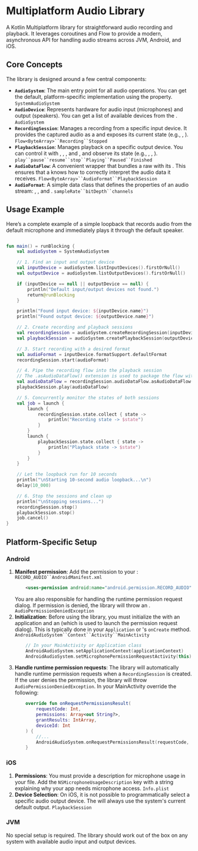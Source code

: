 # Multiplatform Audio Library
A Kotlin Multiplatform library for straightforward audio recording and playback. It leverages coroutines and Flow to provide a modern, asynchronous API for handling audio streams across JVM, Android, and iOS.

## Core Concepts
The library is designed around a few central components:
- **`AudioSystem`**: The main entry point for all audio operations. You can get the default, platform-specific implementation using the property. `SystemAudioSystem`
- **`AudioDevice`**: Represents hardware for audio input (microphones) and output (speakers). You can get a list of available devices from the . `AudioSystem`
- **`RecordingSession`**: Manages a recording from a specific input device. It provides the captured audio as a and exposes its current state (e.g., , ). `Flow<ByteArray>``Recording``Stopped`
- **`PlaybackSession`**: Manages playback on a specific output device. You can control it with , , , and , and observe its state (e.g., , , ). `play``pause``resume``stop``Playing``Paused``Finished`
- **`AudioDataFlow`**: A convenient wrapper that bundles a raw with its . This ensures that a knows how to correctly interpret the audio data it receives. `Flow<ByteArray>``AudioFormat``PlaybackSession`
- **`AudioFormat`**: A simple data class that defines the properties of an audio stream: , , and . `sampleRate``bitDepth``channels`

## Usage Example
Here’s a complete example of a simple loopback that records audio from the default microphone and immediately plays it through the default speaker.

```Kotlin

fun main() = runBlocking {
    val audioSystem = SystemAudioSystem

    // 1. Find an input and output device
    val inputDevice = audioSystem.listInputDevices().firstOrNull()
    val outputDevice = audioSystem.listOutputDevices().firstOrNull()

    if (inputDevice == null || outputDevice == null) {
        println("Default input/output devices not found.")
        return@runBlocking
    }

    println("Found input device: ${inputDevice.name}")
    println("Found output device: ${outputDevice.name}")

    // 2. Create recording and playback sessions
    val recordingSession = audioSystem.createRecordingSession(inputDevice)
    val playbackSession = audioSystem.createPlaybackSession(outputDevice)

    // 3. Start recording with a desired format
    val audioFormat = inputDevice.formatSupport.defaultFormat
    recordingSession.start(audioFormat)

    // 4. Pipe the recording flow into the playback session
    // The .asAudioDataFlow() extension is used to package the flow with its format
    val audioDataFlow = recordingSession.audioDataFlow.asAudioDataFlow(audioFormat)
    playbackSession.play(audioDataFlow)

    // 5. Concurrently monitor the states of both sessions
    val job = launch {
        launch {
            recordingSession.state.collect { state ->
                println("Recording state -> $state")
            }
        }
        launch {
            playbackSession.state.collect { state ->
                println("Playback state -> $state")
            }
        }
    }

    // Let the loopback run for 10 seconds
    println("\nStarting 10-second audio loopback...\n")
    delay(10_000)

    // 6. Stop the sessions and clean up
    println("\nStopping sessions...")
    recordingSession.stop()
    playbackSession.stop()
    job.cancel()
}
```

## Platform-Specific Setup

### Android
1. **Manifest permission**: Add the permission to your : `RECORD_AUDIO``AndroidManifest.xml`
    ```xml
        <uses-permission android:name="android.permission.RECORD_AUDIO" />
    ```
    You are also responsible for handling the runtime permission request dialog. If permission is denied, the library will throw an . `AudioPermissionDeniedException`
2. **Initialization**: Before using the library, you must initialize the with an application and an (which is used to launch the permission request dialog). This is typically done in your `Application` or 's `onCreate` method. `AndroidAudioSystem``Context``Activity``MainActivity`
    ```Kotlin
        // In your MainActivity or Application class
        AndroidAudioSystem.setApplicationContext(applicationContext)
        AndroidAudioSystem.setMicrophonePermissionRequestActivity(this)
    ```
3. **Handle runtime permission requests**: The library will automatically handle runtime permission requests when a `RecordingSession` is created. If the user denies the permission, the library will throw `AudioPermissionDeniedException`. In your MainActivity override the following:
   ```Kotlin
       override fun onRequestPermissionsResult(
           requestCode: Int,
           permissions: Array<out String?>,
           grantResults: IntArray,
           deviceId: Int
       ) {
           //...
           AndroidAudioSystem.onRequestPermissionsResult(requestCode, grantResults)
       }
   ```
   
### iOS
1. **Permissions**: You must provide a description for microphone usage in your file. Add the `NSMicrophoneUsageDescription` key with a string explaining why your app needs microphone access. `Info.plist`
2. **Device Selection**: On iOS, it is not possible to programmatically select a specific audio output device. The will always use the system's current default output. `PlaybackSession`

### JVM
No special setup is required. The library should work out of the box on any system with available audio input and output devices.
